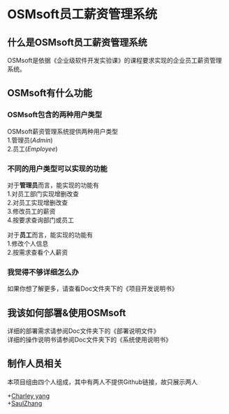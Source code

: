 
# OSMsoft员工薪资管理系统  

## 什么是OSMsoft员工薪资管理系统  

OSMsoft是依据《企业级软件开发实验课》的课程要求实现的企业员工薪资管理系统。  

## OSMsoft有什么功能  

### OSMsoft包含的两种用户类型  

OSMsoft薪资管理系统提供两种用户类型  
1.管理员$(Admin)$  
2.员工$(Employee)$  

### 不同的用户类型可以实现的功能  

对于**管理员**而言，能实现的功能有  
1.对员工部门实现增删改查  
2.对员工实现增删改查  
3.修改员工的薪资  
4.按要求查询部门或员工  

对于**员工**而言，能实现的功能有  
1.修改个人信息  
2.按需求查看个人薪资  

### 我觉得不够详细怎么办  

如果你想了解更多，请查看Doc文件夹下的《项目开发说明书》  

## 我该如何部署&使用OSMsoft  

详细的部署需求请参阅Doc文件夹下的《部署说明文件》  
详细的操作说明书请参阅Doc文件夹下的《系统使用说明书》  

## 制作人员相关  

本项目组由四个人组成，其中有两人不提供Github链接，故只展示两人  

+[Charley yang](https://github.com/CharleyYoung)  
+[SaulZhang](https://github.com/SaulZhang)  
